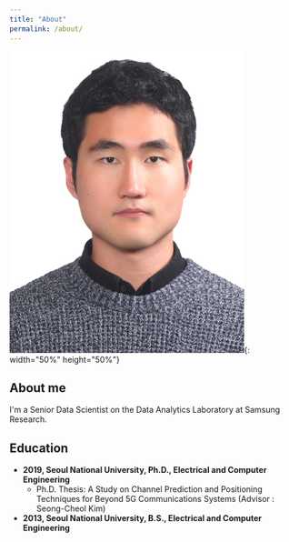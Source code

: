 ```yaml
---
title: "About"
permalink: /about/
---
```


![](/images/jy.jpg){: width="50%" height="50%"}
## About me
I'm a Senior Data Scientist on the Data Analytics Laboratory at Samsung Research.

## Education
- **2019, Seoul National University, Ph.D., Electrical and Computer Engineering**
  - Ph.D. Thesis: A Study on Channel Prediction and Positioning Techniques for Beyond 5G Communications Systems (Advisor : Seong-Cheol Kim)
- **2013, Seoul National University, B.S., Electrical and Computer Engineering**
